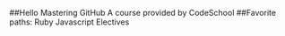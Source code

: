 ##Hello Mastering GitHub
A course provided by CodeSchool
##Favorite paths:
Ruby
Javascript
Electives